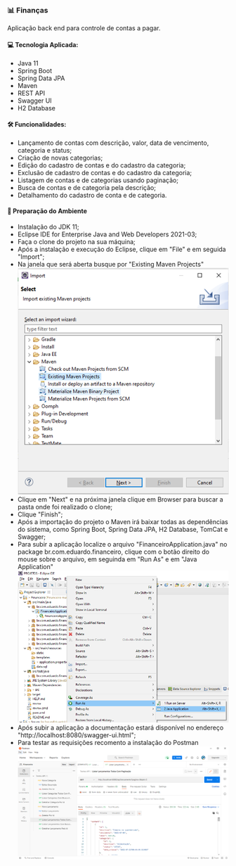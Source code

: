 ### 📊 Finanças 

Aplicação back end para controle de contas a pagar.

#### 💻 Tecnologia Aplicada:

- Java 11
- Spring Boot
- Spring Data JPA
- Maven
- REST API
- Swagger UI
- H2 Database

#### 🛠 Funcionalidades:

- Lançamento de contas com descrição, valor, data de vencimento, categoria e status;
- Criação de novas categorias;
- Edição do cadastro de contas e do cadastro da categoria;
- Exclusão de cadastro de contas e do cadastro da categoria;
- Listagem de contas e de categorias usando paginação;
- Busca de contas e de categoria pela descrição;
- Detalhamento do cadastro de conta e de categoria.

#### 🚀 Preparação do Ambiente

- Instalação do JDK 11;
- Eclipse IDE for Enterprise Java and Web Developers 2021-03;
- Faça o clone do projeto na sua máquina;
- Após a instalação e execução do Eclipse, clique em "File" e em seguida "Import";
- Na janela que será aberta busque por "Existing Maven Projects" ![image-20210722195219703](https://github.com/eduardodcs/Financeiro/blob/main/readme-img/image-20210722195219703.png)
- Clique em "Next" e na próxima janela clique em Browser para buscar a pasta onde foi realizado o clone;
- Clique "Finish";
- Após a importação do projeto o Maven irá baixar todas as dependências do sistema, como Spring Boot, Spring Data JPA, H2 Database, TomCat e Swagger;
- Para subir a aplicação localize o arquivo "FinanceiroApplication.java" no package br.com.eduardo.financeiro, clique com o botão direito do mouse sobre o arquivo, em seguinda em "Run As" e em "Java Application" ![image-20210722195943788](https://github.com/eduardodcs/Financeiro/blob/main/readme-img/image-20210722195943788.png?raw=true)
- Após subir a aplicação a documentação estará disponível no endereço "http://localhost:8080/swagger-ui.html";
- Para testar as requisições recomento a instalação do Postman![image-20210722200558663](https://github.com/eduardodcs/Financeiro/blob/main/readme-img/image-20210722200558663.png?raw=true)







